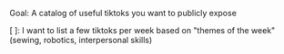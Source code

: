 Goal:
A catalog of useful tiktoks you want to publicly expose

[ ]: I want to list a few tiktoks per week based on "themes of the week" (sewing, robotics, interpersonal skills)
